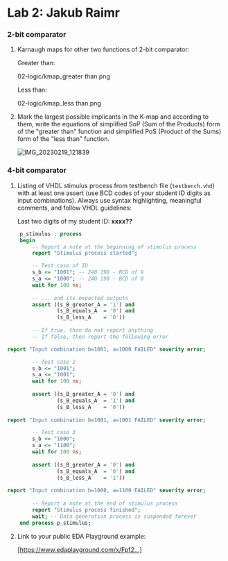 # Lab 2: Jakub Raimr

### 2-bit comparator

1. Karnaugh maps for other two functions of 2-bit comparator:

   Greater than:

   02-logic/kmap_greater than.png

   Less than:

   02-logic/kmap_less than.png

2. Mark the largest possible implicants in the K-map and according to them, write the equations of simplified SoP (Sum of the Products) form of the "greater than" function and simplified PoS (Product of the Sums) form of the "less than" function.

   ![IMG_20230219_121839](https://user-images.githubusercontent.com/95495159/219946892-02645f8c-8d7b-42a9-ab00-810049cdbee8.jpg)

### 4-bit comparator

1. Listing of VHDL stimulus process from testbench file (`testbench.vhd`) with at least one assert (use BCD codes of your student ID digits as input combinations). Always use syntax highlighting, meaningful comments, and follow VHDL guidelines:

   Last two digits of my student ID: **xxxx??**

```vhdl
    p_stimulus : process
    begin
        -- Report a note at the beginning of stimulus process
        report "Stimulus process started";

        -- Test case of ID
        s_b <= "1001"; -- 240 198 - BCD of 9
        s_a <= "1000"; -- 240 198 - BCD of 8
        wait for 100 ns;
        
        -- ... and its expected outputs        
        assert ((s_B_greater_A = '1') and
                (s_B_equals_A  = '0') and
                (s_B_less_A    = '0'))
                
        -- If true, then do not report anything
        -- If false, then report the following error

report "Input combination b=1001, a=1000 FAILED" severity error;

        -- Test case 2
        s_b <= "1001";
        s_a <= "1001";
        wait for 100 ns;
         
        assert ((s_B_greater_A = '0') and
                (s_B_equals_A  = '1') and
                (s_B_less_A    = '0'))
                       
report "Input combination b=1001, a=1001 FAILED" severity error;

        -- Test case 3
        s_b <= "1000";
        s_a <= "1100";
        wait for 100 ns;
         
        assert ((s_B_greater_A = '0') and
                (s_B_equals_A  = '0') and
                (s_B_less_A    = '1'))
                       
report "Input combination b=1000, a=1100 FAILED" severity error;
       
        -- Report a note at the end of stimulus process
        report "Stimulus process finished";
        wait; -- Data generation process is suspended forever
    end process p_stimulus;
```

2. Link to your public EDA Playground example:

   [https://www.edaplayground.com/x/Fpf2...]
